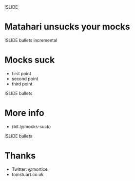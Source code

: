 !SLIDE 
# Matahari unsucks your mocks #

!SLIDE bullets incremental
# Mocks suck #

* first point
* second point
* third point

!SLIDE bullets
# More info #

* (bit.ly/mocks-suck)

!SLIDE bullets
# Thanks #

* Twitter: @mortice
* tomstuart.co.uk

